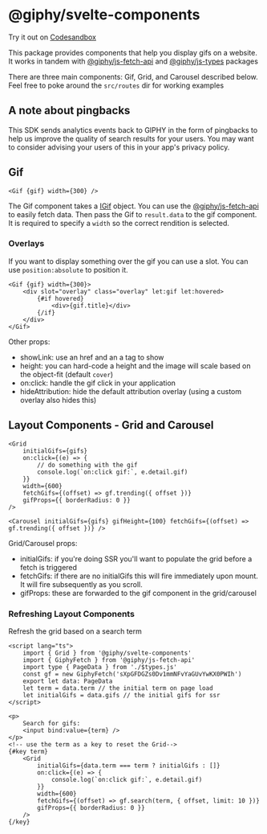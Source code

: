 
# @giphy/svelte-components

Try it out on [Codesandbox](https://codesandbox.io/p/sandbox/mystifying-architecture-xhsthm?file=%2Fsrc%2Froutes%2F%2Bpage.svelte%3A10%2C36)

This package provides components that help you display gifs on a website. It works in tandem with [@giphy/js-fetch-api](../fetch-api/) and [@giphy/js-types](../types) packages

There are three main components: Gif, Grid, and Carousel described below. Feel free to poke around the `src/routes` dir for working examples

## A note about pingbacks

This SDK sends analytics events back to GIPHY in the form of pingbacks to help us improve the quality of search results for your users. You may want to consider advising your users of this in your app's privacy policy.

## Gif

```svelte
<Gif {gif} width={300} />
```

The Gif component takes a [IGif](../types/src/gif.ts) object. You can use the [@giphy/js-fetch-api](../fetch-api/) to easily fetch data. Then pass the Gif to `result.data` to the gif component.
It is required to specify a `width` so the correct rendition is selected.

### Overlays

If you want to display something over the gif you can use a slot. You can use `position:absolute` to position it.

```svelte
<Gif {gif} width={300}>
    <div slot="overlay" class="overlay" let:gif let:hovered>
        {#if hovered}
            <div>{gif.title}</div>
        {/if}
    </div>
</Gif>
```

Other props:

-   showLink: use an href and an a tag to show
-   height: you can hard-code a height and the image will scale based on the object-fit (default `cover`)
-   on:click: handle the gif click in your application
-   hideAttribution: hide the default attribution overlay (using a custom overlay also hides this)

## Layout Components - Grid and Carousel

```svelte
<Grid
    initialGifs={gifs}
    on:click={(e) => {
        // do something with the gif
        console.log(`on:click gif:`, e.detail.gif)
    }}
    width={600}
    fetchGifs={(offset) => gf.trending({ offset })}
    gifProps={{ borderRadius: 0 }}
/>

<Carousel initialGifs={gifs} gifHeight={100} fetchGifs={(offset) => gf.trending({ offset })} />
```

Grid/Carousel props:

-   initialGifs: if you're doing SSR you'll want to populate the grid before a fetch is triggered
-   fetchGifs: if there are no initialGifs this will fire immediately upon mount. It will fire subsequently as you scroll.
-   gifProps: these are forwarded to the gif component in the grid/carousel

### Refreshing Layout Components

Refresh the grid based on a search term

```svelte
<script lang="ts">
    import { Grid } from '@giphy/svelte-components'
    import { GiphyFetch } from '@giphy/js-fetch-api'
    import type { PageData } from './$types.js'
    const gf = new GiphyFetch('sXpGFDGZs0Dv1mmNFvYaGUvYwKX0PWIh')
    export let data: PageData
    let term = data.term // the initial term on page load
    let initialGifs = data.gifs // the initial gifs for ssr
</script>

<p>
    Search for gifs:
    <input bind:value={term} />
</p>
<!-- use the term as a key to reset the Grid-->
{#key term}
    <Grid
        initialGifs={data.term === term ? initialGifs : []}
        on:click={(e) => {
            console.log(`on:click gif:`, e.detail.gif)
        }}
        width={600}
        fetchGifs={(offset) => gf.search(term, { offset, limit: 10 })}
        gifProps={{ borderRadius: 0 }}
    />
{/key}
```
